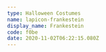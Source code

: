 ```yaml
---
type: Halloween Costumes
name: lapicon-frankestein
display_name: Frankestein
code: f0be
date: 2020-11-02T06:22:15.080Z
---
```

